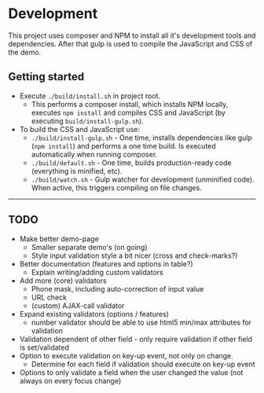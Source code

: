 # Development

This project uses composer and NPM to install all it's development tools and dependencies. After that gulp is used to compile the JavaScript and CSS of the demo.

## Getting started

- Execute `./build/install.sh` in project root.
  - This performs a composer install, which installs NPM locally, executes `npm install` and compiles CSS and JavaScript (by executing `build/install-gulp.sh`).
- To build the CSS and JavaScript use:
  - `./build/install-gulp.sh` - One time, installs dependencies like gulp (`npm install`) and performs a one time build. Is executed automatically when running composer.
  - `./build/default.sh` - One time, builds production-ready code (everything is minified, etc).
  - `./build/watch.sh` - Gulp watcher for development (unminified code). When active, this triggers compiling on file changes.

---

## TODO
- Make better demo-page
  - Smaller separate demo's (on going)
  - Style input validation style a bit nicer (cross and check-marks?)
- Better documentation (features and options in table?)
  - Explain writing/adding custom validators
- Add more (core) validators
  - Phone mask, including auto-correction of input value
  - URL check
  - (custom) AJAX-call validator
- Expand existing validators (options / features)
  - number validator should be able to use html5 min/max attributes for validation
- Validation dependent of other field - only require validation if other field is set/validated
- Option to execute validation on key-up event, not only on change.
  - Determine for each field if validation should execute on key-up event
- Options to only validate a field when the user changed the value (not always on every focus change)
